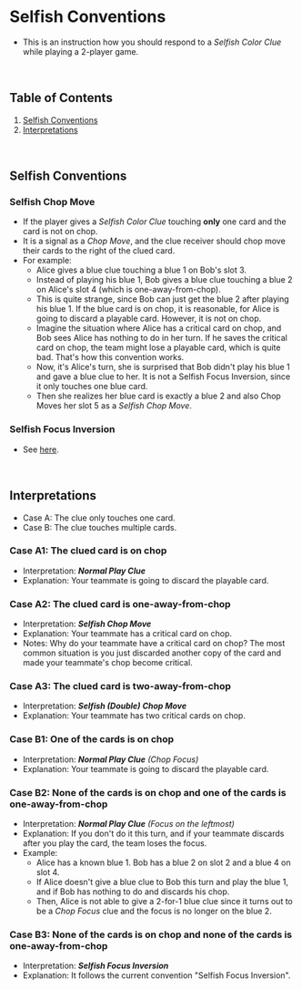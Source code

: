 # Selfish Conventions
* This is an instruction how you should respond to a _Selfish Color Clue_ while playing a 2-player game.

<br/>

## Table of Contents
1. [Selfish Conventions](#selfish-conventions)
2. [Interpretations](#interpretations)

<br/>

## Selfish Conventions

### Selfish Chop Move
* If the player gives a _Selfish Color Clue_ touching **only** one card and the card is not on chop.
* It is a signal as a _Chop Move_, and the clue receiver should chop move their cards to the right of the clued card.
* For example:
  * Alice gives a blue clue touching a blue 1 on Bob's slot 3.
  * Instead of playing his blue 1, Bob gives a blue clue touching a blue 2 on Alice's slot 4 (which is one-away-from-chop).
  * This is quite strange, since Bob can just get the blue 2 after playing his blue 1. If the blue card is on chop, it is reasonable, for Alice is going to discard a playable card. However, it is not on chop.
  * Imagine the situation where Alice has a critical card on chop, and Bob sees Alice has nothing to do in her turn. If he saves the critical card on chop, the team might lose a playable card, which is quite bad. That's how this convention works.
  * Now, it's Alice's turn, she is surprised that Bob didn't play his blue 1 and gave a blue clue to her. It is not a Selfish Focus Inversion, since it only touches one blue card.
  * Then she realizes her blue card is exactly a blue 2 and also Chop Moves her slot 5 as a _Selfish Chop Move_.

### Selfish Focus Inversion
* See [here](https://github.com/Zamiell/hanabi-conventions/blob/master/Reference.md#selfish-focus-inversion-sfi--sfi).

<br/>

## Interpretations
* Case A: The clue only touches one card.
* Case B: The clue touches multiple cards.

### Case A1: The clued card is on chop 
* Interpretation: **_Normal Play Clue_**
* Explanation: Your teammate is going to discard the playable card.

### Case A2: The clued card is one-away-from-chop
* Interpretation: **_Selfish Chop Move_**
* Explanation: Your teammate has a critical card on chop.
* Notes: Why do your teammate have a critical card on chop? The most common situation is you just discarded another copy of the card and made your teammate's chop become critical.

### Case A3: The clued card is two-away-from-chop
* Interpretation: **_Selfish (Double) Chop Move_**
* Explanation: Your teammate has two critical cards on chop.

### Case B1: One of the cards is on chop
* Interpretation: _**Normal Play Clue** (Chop Focus)_
* Explanation: Your teammate is going to discard the playable card.

### Case B2: None of the cards is on chop and one of the cards is one-away-from-chop 
* Interpretation: _**Normal Play Clue** (Focus on the leftmost)_
* Explanation: If you don't do it this turn, and if your teammate discards after you play the card, the team loses the focus.
* Example:
  * Alice has a known blue 1. Bob has a blue 2 on slot 2 and a blue 4 on slot 4.
  * If Alice doesn't give a blue clue to Bob this turn and play the blue 1, and if Bob has nothing to do and discards his chop.
  * Then, Alice is not able to give a 2-for-1 blue clue since it turns out to be a _Chop Focus_ clue and the focus is no longer on the blue 2.

### Case B3: None of the cards is on chop and none of the cards is one-away-from-chop 
* Interpretation: _**Selfish Focus Inversion**_
* Explanation: It follows the current convention "Selfish Focus Inversion".

<br/>
